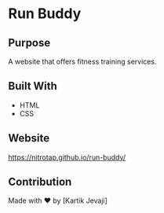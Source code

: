 # Run Buddy

## Purpose
A website that offers fitness training services.

## Built With
* HTML
* CSS

## Website
https://nitrotap.github.io/run-buddy/

## Contribution
Made with ❤️ by [Kartik Jevaji]